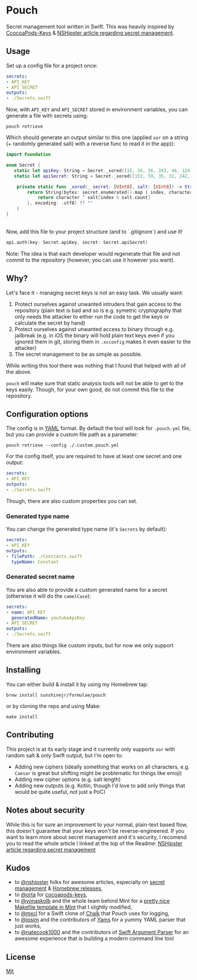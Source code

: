 # Pouch
Secret management tool written in Swift. This was heavily inspired by [CcocoaPods-Keys](https://github.com/orta/cocoapods-keys) & [NSHipster article regarding secret management](https://nshipster.com/secrets/).

## Usage

Set up a config file for a project once:
```yaml
secrets:
- API_KEY
- API_SECRET
outputs:
- ./Secrets.swift
```

Now, with `API_KEY` and `API_SECRET` stored in environment variables, you can generate a file with secrets using:
```
pouch retrieve
```

Which should generate an output similar to this one (applied `xor` on a string (+ randomly generated salt) with a reverse func to read it in the app)):
```swift
import Foundation

enum Secret {
   static let apiKey: String = Secret._xored([15, 26, 26, 243, 46, 124, 234, 140, 48, 169, 192], salt: [97, 115, 121, 150, 65, 18, 143, 225, 81, 221, 165, 134, 36, 222, 157, 20, 172, 203, 97, 8, 26, 81, 49, 144, 147, 1, 197, 21, 35, 32, 83, 156, 247, 108, 211, 108, 202, 174, 119, 134, 141, 176, 180, 38, 171, 110, 89, 21, 213, 32, 171, 146, 63, 245, 87, 139, 162, 194, 63, 57, 75, 0, 165, 122, 142])
   static let apiSecret: String = Secret._xored([153, 59, 35, 31, 242, 106, 45, 3, 19, 67, 207, 9, 190, 40, 55, 197, 218, 221, 1, 40, 170, 117, 103, 211, 204, 168, 44, 18, 39, 207, 44, 158, 217, 135, 163, 16, 145, 120, 158, 221, 212, 49, 229, 116, 188, 145, 91, 203, 174, 184, 158, 78, 146, 106, 100, 166, 93, 239, 8, 18, 38, 129, 97, 249, 218, 137, 48, 58, 80, 252, 102, 47, 7, 92, 90, 194, 64, 61, 151, 221, 39], salt: [252, 85, 73, 112, 139, 3, 67, 100, 51, 55, 167, 96, 205, 8, 68, 168, 187, 177, 109, 8, 222, 26, 8, 191, 243, 136, 101, 50, 80, 160, 89, 242, 189, 167, 207, 127, 231, 29, 190, 174, 187, 92, 128, 84, 212, 244, 55, 187, 142, 207, 247, 58, 250, 74, 13, 210, 124, 207, 88, 64, 85, 174, 8, 138, 169])

    private static func _xored(_ secret: [UInt8], salt: [UInt8]) -> String {
        return String(bytes: secret.enumerated().map { index, character in
            return character ^ salt[index % salt.count]
        }, encoding: .utf8) ?? ""
    }
}
```
<br />
Now, add this file to your project structure (and to `.gitignore`) and use it!<br />

```swift
api.auth(key: Secret.apiKey, secret: Secret.apiSecret)
```

Note: The idea is that each developer would regenerate that file and not commit to the repository (however, you can use it however you want).

## Why?
Let's face it - managing secret keys is not an easy task. We usually want:
1. Protect ourselves against unwanted intruders that gain access to the repository (plain text is bad and so is e.g. symetric cryptography that only needs the attacker to either run the code to get the keys or calculate the secret by hand)
2. Protect ourselves against unwanted access to binary through e.g. jailbreak (e.g. in iOS the binary will hold plain text keys even if you ignored them in git, storing them in `.xcconfig` makes it even easier to the attacker)
3. The secret management to be as simple as possible.

While writing this tool there was nothing that I found that helped with all of the above.

`pouch` will make sure that static analysis tools will not be able to get to the keys easily. Though, for your own good, do not commit this file to the repository. 


## Configuration options
The config is in [YAML](https://yaml.org/spec/1.2/spec.html) format. By default the tool will look for `.pouch.yml` file, but you can provide a custom file path as a parameter:
```
pouch retrieve --config ./.custom.pouch.yml
```

For the config itself, you are required to have at least one secret and one output:
```yaml
secrets:
- API_KEY
outputs:
- ./Secrets.swift
```

Though, there are also custom properties you can set.

### Generated type name 
You can change the generated type name (it's `Secrets` by default):
```yaml
secrets:
- API_KEY
outputs:
- filePath: ./Constants.swift
  typeName: Constant
```

### Generated secret name
You are also able to provide a custom generated name for a secret (otherwise it will do the `camelCase`):
```yaml
secrets:
- name: API_KEY
  generatedName: youtubeApiKey
- API_SECRET
outputs:
- ./Secrets.swift
```

There are also things like custom inputs, but for now we only support environment variables.

## Installing
You can either build & install it by using my Homebrew tap:
```
brew install sunshinejr/formulae/pouch
```
or by cloning the repo and using Make:
```
make install
```

## Contributing
This project is at its early stage and it currently only supports `xor` with random salt & only Swift output, but I'm open to:
- Adding new ciphers (ideally something that works on all characters, e.g. `Caesar` is great but shifting might be problematic for things like emoji)
- Adding new cipher options (e.g. salt length)
- Adding new outputs (e.g. Kotlin, though I'd love to add only things that would be quite useful, not just a PoC)

## Notes about security
While this is for sure an improvement to your normal, plain-text based flow, this doesn't guarantee that your keys won't be reverse-engineered.
If you want to learn more about secret management and it's security, I recomend you to read the whole article I linked at the top of the Readme: [NSHipster article regarding secret management](https://nshipster.com/secrets/)

## Kudos
- to [@nshipster](https://github.com/NSHipster) folks for awesome articles, especially on [secret management](https://nshipster.com/secrets/) & [Homebrew releases](https://nshipster.com/homebrew/),<br />
- to [@orta](https://github.com/orta) for [cocoapods-keys](https://github.com/orta/cocoapods-keys),
- to [@yonaskolb](https://github.com/yonaskolb) and the whole team behind Mint for a [pretty nice Makefile template in Mint]() that I slightly modified,<br />
- to [@mxcl](https://github.com/mxcl) for a Swift clone of [Chalk](https://github.com/mxcl/Chalk) that Pouch uses for logging,<br />
- to [@jpsim](https://github.com/jpsim) and the contributors of [Yams](https://github.com/jpsim/Yams) for a yummy YAML parser that just works,<br />
- to [@natecook1000](https://github.com/natecook1000) and the contributors of [Swift Argument Parser](https://github.com/apple/swift-argument-parser) for an awesome experience that is building a modern command line tool<br />

## License
[Mit](License.md)
